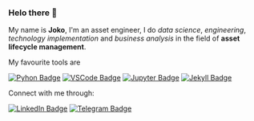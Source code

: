 ### Helo there 👋

My name is **Joko**, I'm an asset engineer, I do _data science_, _engineering_, _technology implementation_ and _business analysis_ in the field of **asset lifecycle management**.

My favourite tools are 

[![Pyhon Badge](https://img.shields.io/badge/Python-FFD43B?style=for-the-badge&logo=python&logoColor=blue)](https://www.python.org/)
[![VSCode Badge](	https://img.shields.io/badge/VSCode-0078D4?style=for-the-badge&logo=visual%20studio%20code&logoColor=white)](https://code.visualstudio.com/)
[![Jupyter Badge](https://img.shields.io/badge/Jupyter-F37626.svg?&style=for-the-badge&logo=Jupyter&logoColor=white)](https://jupyter.org/)
[![Jekyll Badge](https://img.shields.io/badge/Jekyll-CC0000?style=for-the-badge&logo=Jekyll&logoColor=white)](https://jekyllrb.com/)

Connect with me through:

[![LinkedIn Badge](https://img.shields.io/badge/LinkedIn-0077B5?style=for-the-badge&logo=linkedin&logoColor=white)](https://linkedin.com/in/jpawitro)
[![Telegram Badge](https://img.shields.io/badge/Telegram-2CA5E0?style=for-the-badge&logo=telegram&logoColor=white)](https://t.me/pakjoko_bot)
